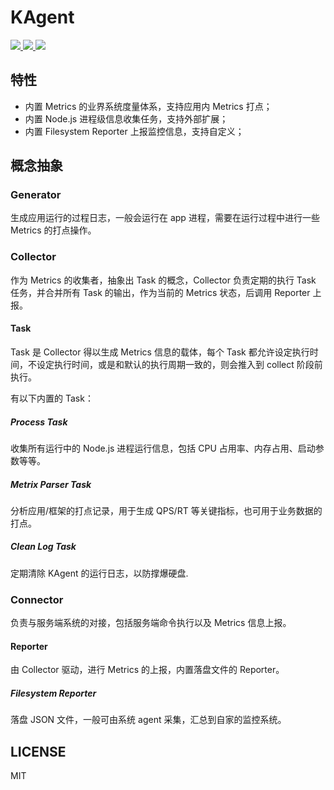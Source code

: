 # KAgent

<p>
    <a href="https://github.com/kaola-fed/kagent">
        <img src="https://img.shields.io/npm/v/kagent.svg?style=for-the-badge"/>
    </a>
    <a href="https://travis-ci.org/kaola-fed/agentk">
        <img src="https://img.shields.io/travis-ci/kaola-fed/kagent.svg?branch=feature_megalo&style=for-the-badge"/>
    </a>
    <a href="https://codecov.io/gh/kaola-fed/agentk">
        <img src="https://img.shields.io/codecov/c/github/kaola-fed/agentk.svg?style=for-the-badge"/>
    </a>
</p>

## 特性
* 内置 Metrics 的业界系统度量体系，支持应用内 Metrics 打点；
* 内置 Node.js 进程级信息收集任务，支持外部扩展；
* 内置 Filesystem Reporter 上报监控信息，支持自定义；

## 概念抽象
### Generator
生成应用运行的过程日志，一般会运行在 app 进程，需要在运行过程中进行一些 Metrics 的打点操作。

### Collector
作为 Metrics 的收集者，抽象出 Task 的概念，Collector 负责定期的执行 Task 任务，并合并所有 Task 的输出，作为当前的 Metrics 状态，后调用 Reporter 上报。

#### Task
Task 是 Collector 得以生成 Metrics 信息的载体，每个 Task 都允许设定执行时间，不设定执行时间，或是和默认的执行周期一致的，则会推入到 collect 阶段前执行。

有以下内置的 Task：

##### Process Task
收集所有运行中的 Node.js 进程运行信息，包括 CPU 占用率、内存占用、启动参数等等。

##### Metrix Parser Task
分析应用/框架的打点记录，用于生成 QPS/RT 等关键指标，也可用于业务数据的打点。

##### Clean Log Task
定期清除 KAgent 的运行日志，以防撑爆硬盘.

### Connector
负责与服务端系统的对接，包括服务端命令执行以及 Metrics 信息上报。

#### Reporter
由 Collector 驱动，进行 Metrics 的上报，内置落盘文件的 Reporter。

##### Filesystem Reporter
落盘 JSON 文件，一般可由系统 agent 采集，汇总到自家的监控系统。

## LICENSE
MIT
